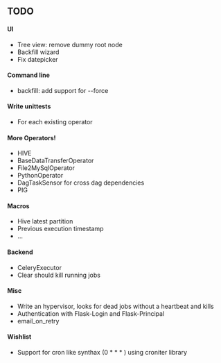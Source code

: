 TODO
-----
#### UI
* Tree view: remove dummy root node
* Backfill wizard
* Fix datepicker

#### Command line
* backfill: add support for --force

#### Write unittests
* For each existing operator

#### More Operators!
* HIVE
* BaseDataTransferOperator
* File2MySqlOperator
* PythonOperator
* DagTaskSensor for cross dag dependencies
* PIG

#### Macros
* Hive latest partition
* Previous execution timestamp
* ...

#### Backend
* CeleryExecutor
* Clear should kill running jobs

#### Misc
* Write an hypervisor, looks for dead jobs without a heartbeat and kills
* Authentication with Flask-Login and Flask-Principal
* email_on_retry

#### Wishlist
* Support for cron like synthax (0 * * * ) using croniter library
